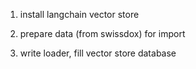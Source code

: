 

1. install langchain vector store
2. prepare data (from swissdox) for import

3. write loader, fill vector store database


